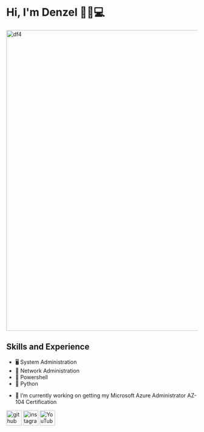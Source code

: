 

<h1>Hi, I'm Denzel 👋🏾💻</h1> 

<img width="791" alt="df4" src="https://github.com/denzelmarkeise/denzelmarkeise/assets/137828085/a206c8e8-4658-4b3b-863f-1e30feeaaa09">








## Skills and Experience
* 🖥️ System Administration
* 🗾 Network Administration
* 🐚 Powershell
* 🐍 Python

- 🔭 I’m currently working on getting my Microsoft Azure Administrator AZ-104 Certification 


[<img src='https://cdn.jsdelivr.net/npm/simple-icons@3.0.1/icons/github.svg' alt='github' height='40'>](https://github.com/denzelmarkeise)  [<img src='https://cdn.jsdelivr.net/npm/simple-icons@3.0.1/icons/instagram.svg' alt='instagram' height='40'>](https://www.instagram.com/denzelmsrk/)  [<img src='https://cdn.jsdelivr.net/npm/simple-icons@3.0.1/icons/youtube.svg' alt='YouTube' height='40'>](https://www.youtube.com/channel/denzelmarkeise)  

